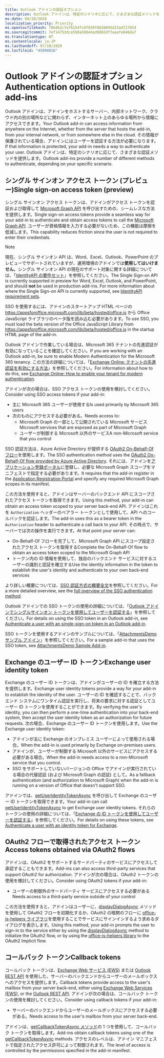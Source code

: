 ```yaml
---
title: Outlook アドインの認証オプション
description: Outlook アドインは、特定のシナリオに応じて、さまざまな認証メソッドを提供します。
ms.date: 04/28/2020
localization_priority: Priority
ms.openlocfilehash: 7864b2cfe76154fc8f939f0838095d23ad727054
ms.sourcegitcommit: 7ef14753dce598a5804dad8802df7aaafe046da7
ms.translationtype: HT
ms.contentlocale: ja-JP
ms.lasthandoff: 07/10/2020
ms.locfileid: "45094016"
---
```

# <a name="authentication-options-in-outlook-add-ins"></a><span data-ttu-id="8f6b5-103">Outlook アドインの認証オプション</span><span class="sxs-lookup"><span data-stu-id="8f6b5-103">Authentication options in Outlook add-ins</span></span>

<span data-ttu-id="8f6b5-104">Outlook アドインは、アドインをホストするサーバー、内部ネットワーク、クラウド内の別の場所などに関わらず、インターネット上のあらゆる場所から情報にアクセスできます。</span><span class="sxs-lookup"><span data-stu-id="8f6b5-104">Your Outlook add-in can access information from anywhere on the Internet, whether from the server that hosts the add-in, from your internal network, or from somewhere else in the cloud.</span></span> <span data-ttu-id="8f6b5-105">その情報が保護されている場合、アドインにはユーザーを認証する方法が必要になります。</span><span class="sxs-lookup"><span data-stu-id="8f6b5-105">If that information is protected, your add-in needs a way to authenticate your user.</span></span> <span data-ttu-id="8f6b5-106">Outlook アドインは、特定のシナリオに応じて、さまざまな認証メソッドを提供します。</span><span class="sxs-lookup"><span data-stu-id="8f6b5-106">Outlook add-ins provide a number of different methods to authenticate, depending on your specific scenario.</span></span>

## <a name="single-sign-on-access-token-preview"></a><span data-ttu-id="8f6b5-107">シングル サインオン アクセス トークン (プレビュー)</span><span class="sxs-lookup"><span data-stu-id="8f6b5-107">Single sign-on access token (preview)</span></span>

<span data-ttu-id="8f6b5-108">シングル サインオン アクセス トークンは、アドインがアクセス トークンを認証および取得して [Microsoft Graph API](/graph/overview) を呼び出すための、シームレスな方法を提供します。</span><span class="sxs-lookup"><span data-stu-id="8f6b5-108">Single sign-on access tokens provide a seamless way for your add-in to authenticate and obtain access tokens to call the [Microsoft Graph API](/graph/overview).</span></span> <span data-ttu-id="8f6b5-109">ユーザーが資格情報を入力する必要がないため、この機能は摩擦を低減します。</span><span class="sxs-lookup"><span data-stu-id="8f6b5-109">This capability reduces friction since the user is not required to enter their credentials.</span></span>

> [!NOTE]
> <span data-ttu-id="8f6b5-110">現在、シングル サインオン API は、Word、Excel、Outlook、PowerPoint のプレビューでサポートされていますが、運用環境のアドインでは**使用してはいけません**。シングル サインオン API の現在のサポート対象に関する詳細については、「[IdentityAPI の要件セット](../reference/requirement-sets/identity-api-requirement-sets.md)」を参照してください。</span><span class="sxs-lookup"><span data-stu-id="8f6b5-110">The Single Sign-on API is currently supported in preview for Word, Excel, Outlook, and PowerPoint, and should **not** be used in production add-ins. For more information about where the Single Sign-on API is currently supported, see [IdentityAPI requirement sets](../reference/requirement-sets/identity-api-requirement-sets.md).</span></span>
>
> <span data-ttu-id="8f6b5-111">SSO を使用するには、アドインのスタートアップ HTML ページの https://appsforoffice.microsoft.com/lib/beta/hosted/office.js から Office JavaScript ライブラリのベータ版を読み込む必要があります。</span><span class="sxs-lookup"><span data-stu-id="8f6b5-111">To use SSO, you must load the beta version of the Office JavaScript Library from https://appsforoffice.microsoft.com/lib/beta/hosted/office.js in the startup HTML page of the add-in.</span></span>
>
> <span data-ttu-id="8f6b5-112">Outlook アドインで作業している場合は、Microsoft 365 テナントの先進認証が有効になっていることを確認してください。</span><span class="sxs-lookup"><span data-stu-id="8f6b5-112">If you are working with an Outlook add-in, be sure to enable Modern Authentication for the Microsoft 365 tenancy.</span></span> <span data-ttu-id="8f6b5-113">この方法の詳細については、「[Exchange Online: テナントの先進認証を有効にする方法](https://social.technet.microsoft.com/wiki/contents/articles/32711.exchange-online-how-to-enable-your-tenant-for-modern-authentication.aspx)」を参照してください。</span><span class="sxs-lookup"><span data-stu-id="8f6b5-113">For information about how to do this, see [Exchange Online: How to enable your tenant for modern authentication](https://social.technet.microsoft.com/wiki/contents/articles/32711.exchange-online-how-to-enable-your-tenant-for-modern-authentication.aspx).</span></span>

<span data-ttu-id="8f6b5-114">アドインが次の場合は、SSO アクセス トークンの使用を検討してください。</span><span class="sxs-lookup"><span data-stu-id="8f6b5-114">Consider using SSO access tokens if your add-in:</span></span>

- <span data-ttu-id="8f6b5-115">主に Microsoft 365 ユーザーが使用する</span><span class="sxs-lookup"><span data-stu-id="8f6b5-115">Is used primarily by Microsoft 365 users</span></span>
- <span data-ttu-id="8f6b5-116">次のものにアクセスする必要がある。</span><span class="sxs-lookup"><span data-stu-id="8f6b5-116">Needs access to:</span></span>
  - <span data-ttu-id="8f6b5-117">Microsoft Graph の一部として公開されている Microsoft サービス</span><span class="sxs-lookup"><span data-stu-id="8f6b5-117">Microsoft services that are exposed as part of Microsoft Graph</span></span>
  - <span data-ttu-id="8f6b5-118">ユーザーが制御する Microsoft 以外のサービス</span><span class="sxs-lookup"><span data-stu-id="8f6b5-118">A non-Microsoft service that you control</span></span>

<span data-ttu-id="8f6b5-119">SSO 認証方法は、Azure Active Directory が提供する [OAuth2 On-Behalf-Of フロー](/azure/active-directory/develop/active-directory-v2-protocols-oauth-on-behalf-of)を使用します。</span><span class="sxs-lookup"><span data-stu-id="8f6b5-119">The SSO authentication method uses the [OAuth2 On-Behalf-Of flow provided by Azure Active Directory](/azure/active-directory/develop/active-directory-v2-protocols-oauth-on-behalf-of).</span></span> <span data-ttu-id="8f6b5-120">それには、アドインを[アプリケーション登録ポータル](https://apps.dev.microsoft.com/)に登録し、必要な Microsoft Graph スコープをマニフェストで指定する必要があります。</span><span class="sxs-lookup"><span data-stu-id="8f6b5-120">It requires that the add-in register in the [Application Registration Portal](https://apps.dev.microsoft.com/) and specify any required Microsoft Graph scopes in its manifest.</span></span>

<span data-ttu-id="8f6b5-121">この方法を使用すると、アドインはサーバーのバックエンド API にスコープされたアクセス トークンを取得できます。</span><span class="sxs-lookup"><span data-stu-id="8f6b5-121">Using this method, your add-in can obtain an access token scoped to your server back-end API.</span></span> <span data-ttu-id="8f6b5-122">アドインはこれを `Authorization` ヘッダーのベアラー トークンとして使用して、API へのコールバックを認証します。</span><span class="sxs-lookup"><span data-stu-id="8f6b5-122">The add-in uses this as a bearer token in the `Authorization` header to authenticate a call back to your API.</span></span> <span data-ttu-id="8f6b5-123">その時点で、サーバーでは次の操作を実行できます。</span><span class="sxs-lookup"><span data-stu-id="8f6b5-123">At that point your server can:</span></span>

- <span data-ttu-id="8f6b5-124">On-Behalf-Of フローを完了して、Microsoft Graph API にスコープ設定されたアクセス トークンを取得する</span><span class="sxs-lookup"><span data-stu-id="8f6b5-124">Complete the On-Behalf-Of flow to obtain an access token scoped to the Microsoft Graph API</span></span>
- <span data-ttu-id="8f6b5-125">トークン内の ID 情報を使用して、独自のバックエンド サービスに対するユーザーの識別と認証を確立する</span><span class="sxs-lookup"><span data-stu-id="8f6b5-125">Use the identity information in the token to establish the user's identity and authenticate to your own back-end services</span></span>

<span data-ttu-id="8f6b5-126">より詳しい概要については、[SSO 認証方式の概要全文](../develop/sso-in-office-add-ins.md)を参照してください。</span><span class="sxs-lookup"><span data-stu-id="8f6b5-126">For a more detailed overview, see the [full overview of the SSO authentication method](../develop/sso-in-office-add-ins.md).</span></span>

<span data-ttu-id="8f6b5-127">Outlook アドインでの SSO トークンの使用の詳細については、「[Outlook アドインでシングルサインオン トークンを使用してユーザーを認証する](authenticate-a-user-with-an-sso-token.md)」を参照してください。</span><span class="sxs-lookup"><span data-stu-id="8f6b5-127">For details on using the SSO token in an Outlook add-in, see [Authenticate a user with an single-sign-on token in an Outlook add-in](authenticate-a-user-with-an-sso-token.md).</span></span>

<span data-ttu-id="8f6b5-128">SSO トークンを使用するアドインのサンプルについては、「[AttachmentsDemo サンプル アドイン](https://github.com/OfficeDev/outlook-add-in-attachments-demo)」を参照してください。</span><span class="sxs-lookup"><span data-stu-id="8f6b5-128">For a sample add-in that uses the SSO token, see [AttachmentsDemo Sample Add-in](https://github.com/OfficeDev/outlook-add-in-attachments-demo).</span></span>

## <a name="exchange-user-identity-token"></a><span data-ttu-id="8f6b5-129">Exchange のユーザー ID トークン</span><span class="sxs-lookup"><span data-stu-id="8f6b5-129">Exchange user identity token</span></span>

<span data-ttu-id="8f6b5-130">Exchange のユーザー ID トークンは、アドインがユーザーの ID を確立する方法を提供します。</span><span class="sxs-lookup"><span data-stu-id="8f6b5-130">Exchange user identity tokens provide a way for your add-in to establish the identity of the user.</span></span> <span data-ttu-id="8f6b5-131">ユーザーの ID を確認することで、バックエンド システムにワンタイム認証を実行し、将来の要求に対する認証としてユーザー ID トークンを使用することができます。</span><span class="sxs-lookup"><span data-stu-id="8f6b5-131">By verifying the user's identity, you can then perform a one-time authentication into your back-end system, then accept the user identity token as an authorization for future requests.</span></span> <span data-ttu-id="8f6b5-132">次の場合、Exchange のユーザー ID トークンを使用します。</span><span class="sxs-lookup"><span data-stu-id="8f6b5-132">Use the Exchange user identity token:</span></span>

- <span data-ttu-id="8f6b5-133">アドインが主に Exchange のオンプレミス ユーザーによって使用される場合。</span><span class="sxs-lookup"><span data-stu-id="8f6b5-133">When the add-in is used primarily by Exchange on-premises users.</span></span>
- <span data-ttu-id="8f6b5-134">アドインが、ユーザーが制御する Microsoft 以外のサービスにアクセスする必要がある場合。</span><span class="sxs-lookup"><span data-stu-id="8f6b5-134">When the add-in needs access to a non-Microsoft service that you control.</span></span>
- <span data-ttu-id="8f6b5-135">SSO をサポートしていないバージョンの Office でアドインが実行されている場合の代替認証 (および Microsoft Graph の認証) として。</span><span class="sxs-lookup"><span data-stu-id="8f6b5-135">As a fallback authentication (and authorization to Microsoft Graph) when the add-in is running on a version of Office that doesn't support SSO.</span></span>

<span data-ttu-id="8f6b5-136">アドインでは、[getUserIdentityTokenAsync](/javascript/api/outlook/office.mailbox#getuseridentitytokenasync-callback--usercontext-) を呼び出して Exchange のユーザー ID トークンを取得できます。</span><span class="sxs-lookup"><span data-stu-id="8f6b5-136">Your add-in can call [getUserIdentityTokenAsync](/javascript/api/outlook/office.mailbox#getuseridentitytokenasync-callback--usercontext-) to get Exchange user identity tokens.</span></span> <span data-ttu-id="8f6b5-137">それらのトークンの使用の詳細については、「[Exchange の ID トークンを使用してユーザーを認証する](authenticate-a-user-with-an-identity-token.md)」を参照してください。</span><span class="sxs-lookup"><span data-stu-id="8f6b5-137">For details on using these tokens, see [Authenticate a user with an identity token for Exchange](authenticate-a-user-with-an-identity-token.md).</span></span>

## <a name="access-tokens-obtained-via-oauth2-flows"></a><span data-ttu-id="8f6b5-138">OAuth2 フローで取得されたアクセス トークン</span><span class="sxs-lookup"><span data-stu-id="8f6b5-138">Access tokens obtained via OAuth2 flows</span></span>

<span data-ttu-id="8f6b5-139">アドインは、OAuth2 をサポートするサードパーティのサービスにアクセスして承認することもできます。</span><span class="sxs-lookup"><span data-stu-id="8f6b5-139">Add-ins can also access third-party services that support OAuth2 for authorization.</span></span> <span data-ttu-id="8f6b5-140">アドインが次の場合は、OAuth2 トークンの使用を検討してください。</span><span class="sxs-lookup"><span data-stu-id="8f6b5-140">Consider using OAuth2 tokens if your add-in:</span></span>

- <span data-ttu-id="8f6b5-141">ユーザーの制御外のサードパーティ サービスにアクセスする必要がある</span><span class="sxs-lookup"><span data-stu-id="8f6b5-141">Needs access to a third-party service outside of your control</span></span>

<span data-ttu-id="8f6b5-142">この方法を使用すると、アドインはユーザーに、[displayDialogAsync](/javascript/api/office/office.ui#displaydialogasync-startaddress--options--callback-) メソッドを使用して OAuth2 フローを初期化するか、OAuth2 の暗黙のフローに [office-js-helpers ライブラリ](https://github.com/OfficeDev/office-js-helpers)を使用することでサービスにサインインするよう求めるダイアログを表示します。</span><span class="sxs-lookup"><span data-stu-id="8f6b5-142">Using this method, your add-in prompts the user to sign-in to the service either by using the [displayDialogAsync](/javascript/api/office/office.ui#displaydialogasync-startaddress--options--callback-) method to initialize the OAuth2 flow, or by using the [office-js-helpers library](https://github.com/OfficeDev/office-js-helpers) to the OAuth2 Implicit flow.</span></span>

## <a name="callback-tokens"></a><span data-ttu-id="8f6b5-143">コールバック トークン</span><span class="sxs-lookup"><span data-stu-id="8f6b5-143">Callback tokens</span></span>

<span data-ttu-id="8f6b5-144">コールバック トークンは、[Exchange Web サービス (EWS)](/exchange/client-developer/exchange-web-services/explore-the-ews-managed-api-ews-and-web-services-in-exchange) または [Outlook REST API](/previous-versions/office/office-365-api/api/version-2.0/use-outlook-rest-api) を使用した、サーバーのバックエンドからユーザーのメールボックスへのアクセスを提供します。</span><span class="sxs-lookup"><span data-stu-id="8f6b5-144">Callback tokens provide access to the user's mailbox from your server back-end, either using [Exchange Web Services (EWS)](/exchange/client-developer/exchange-web-services/explore-the-ews-managed-api-ews-and-web-services-in-exchange), or the [Outlook REST API](/previous-versions/office/office-365-api/api/version-2.0/use-outlook-rest-api).</span></span> <span data-ttu-id="8f6b5-145">アドインが次の場合は、コールバック トークンの使用を検討してください。</span><span class="sxs-lookup"><span data-stu-id="8f6b5-145">Consider using callback tokens if your add-in:</span></span>

- <span data-ttu-id="8f6b5-146">サーバーのバックエンドからユーザーのメールボックスにアクセスする必要がある。</span><span class="sxs-lookup"><span data-stu-id="8f6b5-146">Needs access to the user's mailbox from your server back-end.</span></span>

<span data-ttu-id="8f6b5-147">アドインは、[getCallbackTokenAsync メソッド](../reference/objectmodel/preview-requirement-set/office.context.mailbox.md#methods)の 1 つを使用して、コールバック トークンを取得します。</span><span class="sxs-lookup"><span data-stu-id="8f6b5-147">Add-ins obtain callback tokens using one of the [getCallbackTokenAsync](../reference/objectmodel/preview-requirement-set/office.context.mailbox.md#methods) methods.</span></span> <span data-ttu-id="8f6b5-148">アクセスのレベルは、アドイン マニフェストで指定されたアクセス許可によって制御されます。</span><span class="sxs-lookup"><span data-stu-id="8f6b5-148">The level of access is controlled by the permissions specified in the add-in manifest.</span></span>
